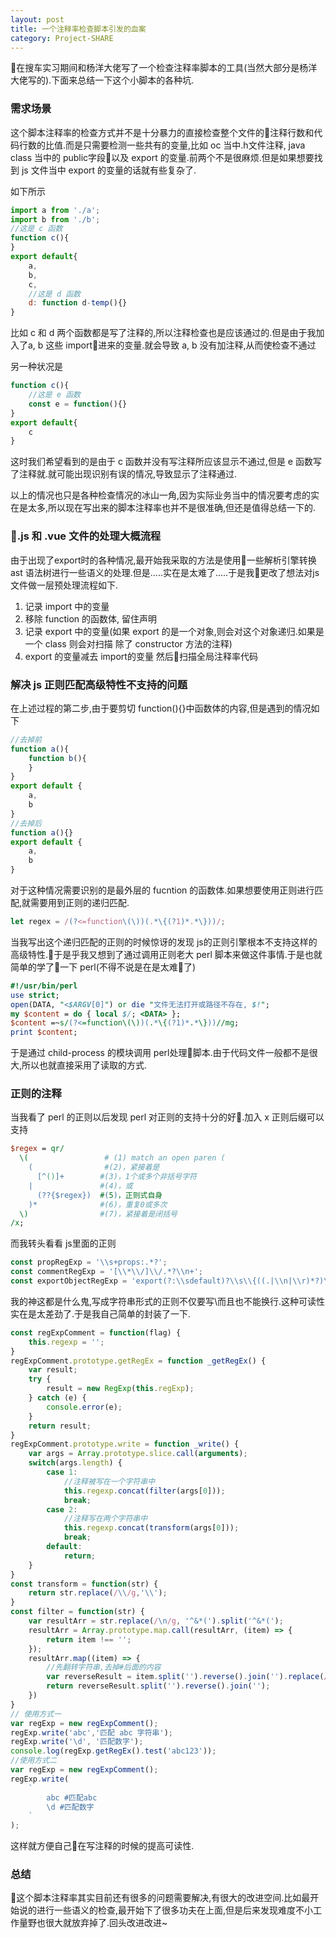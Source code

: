 ```yaml
---
layout: post
title: 一个注释率检查脚本引发的血案
category: Project-SHARE
---
```

在搜车实习期间和杨洋大佬写了一个检查注释率脚本的工具(当然大部分是杨洋大佬写的).下面来总结一下这个小脚本的各种坑.  

### 需求场景

这个脚本注释率的检查方式并不是十分暴力的直接检查整个文件的注释行数和代码行数的比值.而是只需要检测一些共有的变量,比如 oc 当中.h文件注释, java class 当中的 public字段以及 export 的变量.前两个不是很麻烦.但是如果想要找到 js 文件当中 export 的变量的话就有些复杂了.  

如下所示
```js
import a from './a';
import b from './b';
//这是 c 函数
function c(){
}
export default{
    a,
    b,
    c,
    //这是 d 函数
    d: function d-temp(){}
}
```
比如 c 和 d 两个函数都是写了注释的,所以注释检查也是应该通过的.但是由于我加入了a, b 这些 import进来的变量.就会导致 a, b 没有加注释,从而使检查不通过  

另一种状况是
```js
function c(){
    //这是 e 函数
    const e = function(){} 
}
export default{
    c
}
```
这时我们希望看到的是由于 c 函数并没有写注释所应该显示不通过,但是 e 函数写了注释就.就可能出现识别有误的情况,导致显示了注释通过.  

以上的情况也只是各种检查情况的冰山一角,因为实际业务当中的情况要考虑的实在是太多,所以现在写出来的脚本注释率也并不是很准确,但还是值得总结一下的.

### .js 和 .vue 文件的处理大概流程
由于出现了export时的各种情况,最开始我采取的方法是使用一些解析引擎转换 ast 语法树进行一些语义的处理.但是.....实在是太难了.....于是我更改了想法对js 文件做一层预处理流程如下.
1. 记录 import 中的变量
2. 移除 function 的函数体, 留住声明
3. 记录 export 中的变量(如果 export 的是一个对象,则会对这个对象递归.如果是一个 class 则会对扫描 除了 constructor 方法的注释)
4. export 的变量减去 import的变量 然后扫描全局注释率代码

### 解决 js 正则匹配高级特性不支持的问题
在上述过程的第二步,由于要剪切 function(){}中函数体的内容,但是遇到的情况如下
```js
//去掉前
function a(){
    function b(){
    }
}
export default {
    a,
    b
}
//去掉后
function a(){}
export default {
    a,
    b
}
```
对于这种情况需要识别的是最外层的 fucntion 的函数体.如果想要使用正则进行匹配,就需要用到正则的递归匹配.
```js
let regex = /(?<=function\(\))(.*\{(?1)*.*\}))/;
```
当我写出这个递归匹配的正则的时候惊讶的发现 js的正则引擎根本不支持这样的高级特性.于是乎我又想到了通过调用正则老大 perl 脚本来做这件事情.于是也就简单的学了一下 perl(不得不说是在是太难了)
```perl
#!/usr/bin/perl
use strict;
open(DATA, "<$ARGV[0]") or die "文件无法打开或路径不存在, $!";
my $content = do { local $/; <DATA> };
$content =~s/(?<=function\(\))(.*\{(?1)*.*\}))//mg;
print $content;
```
于是通过 child-process 的模块调用 perl处理脚本.由于代码文件一般都不是很大,所以也就直接采用了读取的方式.

### 正则的注释
当我看了 perl 的正则以后发现 perl 对正则的支持十分的好.加入 x 正则后缀可以支持
```perl
$regex = qr/
  \(                 # (1) match an open paren (                    
    (                #(2)，紧接着是
      [^()]+        #(3)，1个或多个非括号字符
    |               #(4)，或
      (??{$regex})  #(5)，正则式自身
    )*              #(6)，重复0或多次
  \)                #(7)，紧接着是闭括号
/x;
```
而我转头看看 js里面的正则
```js
const propRegExp = '\\s+props:.*?';
const commentRegExp = '[\\*\\/]\\/.*?\\n+';
const exportObjectRegExp = 'export(?:\\sdefault)?\\s\\{((.|\\n|\\r)*?)\\}';
```
我的神这都是什么鬼,写成字符串形式的正则不仅要写\\而且也不能换行.这种可读性实在是太差劲了.于是我自己简单的封装了一下.
```js
const regExpComment = function(flag) {
    this.regexp = '';
}
regExpComment.prototype.getRegEx = function _getRegEx() {
    var result;
    try {
        result = new RegExp(this.regExp);
    } catch (e) {
        console.error(e);
    }
    return result;
}
regExpComment.prototype.write = function _write() {
    var args = Array.prototype.slice.call(arguments);
    switch(args.length) {
        case 1:
            //注释被写在一个字符串中
            this.regexp.concat(filter(args[0]));
            break;
        case 2:
            //注释写在两个字符串中
            this.regexp.concat(transform(args[0]));
            break;
        default:
            return;
    }
}
const transform = function(str) {
    return str.replace(/\\/g,'\\');
}
const filter = function(str) {
    var resultArr = str.replace(/\n/g, '^&*(').split('^&*(');
    resultArr = Array.prototype.map.call(resultArr, (item) => {
        return item !== '';
    });
    resultArr.map((item) => {
        //先翻转字符串,去掉#后面的内容
        var reverseResult = item.split('').reverse().join('').replace(/#\w*\s*/,'');
        return reverseResult.split('').reverse().join('');
    })
}
// 使用方式一
var regExp = new regExpComment();
regExp.write('abc','匹配 abc 字符串');
regExp.write('\d', '匹配数字');
console.log(regExp.getRegEx().test('abc123'));
//使用方式二
var regExp = new regExpComment();
regExp.write(
    `
        abc #匹配abc
        \d #匹配数字
    `
);
```
这样就方便自己在写注释的时候的提高可读性.

### 总结
这个脚本注释率其实目前还有很多的问题需要解决,有很大的改进空间.比如最开始说的进行一些语义的检查,最开始下了很多功夫在上面,但是后来发现难度不小工作量野也很大就放弃掉了.回头改进改进~